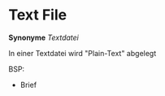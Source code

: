 <h1> Text File </h1>

**Synonyme**
*Textdatei*

In einer Textdatei wird "Plain-Text" abgelegt

BSP:
- Brief
